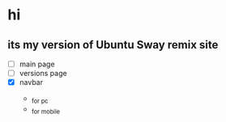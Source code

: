 # hi

its my version of Ubuntu Sway remix site
---
- [ ] main page
- [ ] versions page
- [x] navbar <ul><li><sub>for pc</sub></li><li><sub>for mobile</sub></li></ul>
